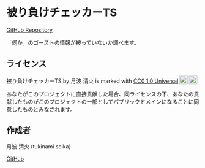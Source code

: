 # 被り負けチェッカーTS

[GitHub Repository](https://github.com/tukinami/kaburimake-checker-ts)

「伺か」のゴーストの情報が被っていないか調べます。

## ライセンス

<p xmlns:cc="http://creativecommons.org/ns#" xmlns:dct="http://purl.org/dc/terms/"><span property="dct:title">被り負けチェッカーTS</span> by <span property="cc:attributionName">月波 清火</span> is marked with <a href="http://creativecommons.org/publicdomain/zero/1.0?ref=chooser-v1" target="_blank" rel="license noopener noreferrer" style="display:inline-block;">CC0 1.0 Universal<img style="height:22px!important;margin-left:3px;vertical-align:text-bottom;" src="https://mirrors.creativecommons.org/presskit/icons/cc.svg?ref=chooser-v1"><img style="height:22px!important;margin-left:3px;vertical-align:text-bottom;" src="https://mirrors.creativecommons.org/presskit/icons/zero.svg?ref=chooser-v1"></a></p>

あなたがこのプロジェクトに直接貢献した場合、同ライセンスの下、あなたの貢献したものがこのプロジェクトの一部としてパブリックドメインになることに同意したものとみなされます。

## 作成者

月波 清火 (tukinami seika)

[GitHub](https://github.com/tukinami)
